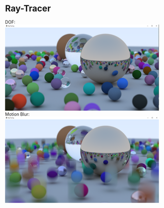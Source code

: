 # Ray-Tracer
DOF:
![demo](ScreenShot/screenshot01.png)
Motion Blur:
![demo](ScreenShot/screenshot02.PNG)
